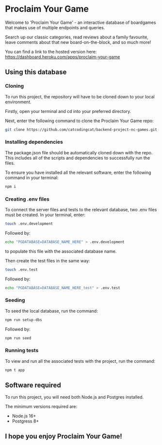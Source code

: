 # Proclaim Your Game

Welcome to 'Proclaim Your Game' - an interactive database of boardgames that makes use of multiple endpoints and queries. 

Search up our classic categories, read reviews about a family favourite, leave comments about that new board-on-the-block, and so much more!

You can find a link to the hosted version here: https://dashboard.heroku.com/apps/proclaim-your-game

## Using this database
### Cloning
To run this project, the repository will have to be cloned down to your local environment.

Firstly, open your terminal and cd into your preferred directory.

Next, enter the following command to clone the Proclaim Your Game repo:

```bash
git clone https://github.com/catcodingcat/backend-project-nc-games.git
```


### Installing dependencies
The package.json file should be automatically cloned down with the repo. This includes all of the scripts and dependencies to successfully run the files.

To ensure you have installed all the relevant software, enter the following command in your terminal:

```bash
npm i
```


### Creating .env files
To connect the server files and tests to the relevant database, two .env files must be created. In your terminal, enter:

```bash
touch .env.development
```
Followed by:

```bash
echo "PGDATABASE=DATABASE_NAME_HERE" > .env.development
```

to populate this file with the associated database name.

Then create the test files in the same way:

```bash
touch .env.test
```

Followed by:

```bash
echo "PGDATABASE=DATABASE_NAME_HERE_test" > .env.test
```


### Seeding
To seed the local database, run the command:

```bash
npm run setup-dbs
```

Followed by:

```bash
npm run seed
```


### Running tests
To view and run all the associated tests with the project, run the command:

```bash
npm t app
```



## Software required
To run this project, you will need both Node.js and Postgres installed.

The minimum versions required are:

- Node.js 16+
- Postgress 8+



## I hope you enjoy Proclaim Your Game!
